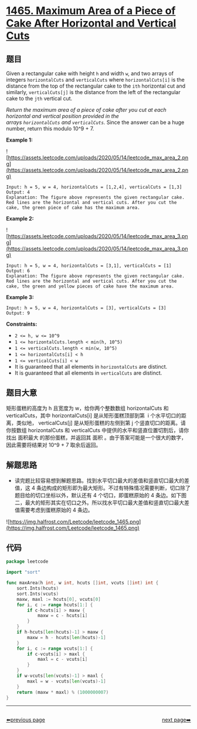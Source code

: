 # [1465. Maximum Area of a Piece of Cake After Horizontal and Vertical Cuts](https://leetcode.com/problems/maximum-area-of-a-piece-of-cake-after-horizontal-and-vertical-cuts/)


## 题目

Given a rectangular cake with height `h` and width `w`, and two arrays of integers `horizontalCuts` and `verticalCuts` where `horizontalCuts[i]` is the distance from the top of the rectangular cake to the `ith` horizontal cut and similarly, `verticalCuts[j]` is the distance from the left of the rectangular cake to the `jth` vertical cut.

*Return the maximum area of a piece of cake after you cut at each horizontal and vertical position provided in the arrays `horizontalCuts` and `verticalCuts`.* Since the answer can be a huge number, return this modulo 10^9 + 7.

**Example 1:**

![https://assets.leetcode.com/uploads/2020/05/14/leetcode_max_area_2.png](https://assets.leetcode.com/uploads/2020/05/14/leetcode_max_area_2.png)

```
Input: h = 5, w = 4, horizontalCuts = [1,2,4], verticalCuts = [1,3]
Output: 4
Explanation: The figure above represents the given rectangular cake. Red lines are the horizontal and vertical cuts. After you cut the cake, the green piece of cake has the maximum area.

```

**Example 2:**

![https://assets.leetcode.com/uploads/2020/05/14/leetcode_max_area_3.png](https://assets.leetcode.com/uploads/2020/05/14/leetcode_max_area_3.png)

```
Input: h = 5, w = 4, horizontalCuts = [3,1], verticalCuts = [1]
Output: 6
Explanation: The figure above represents the given rectangular cake. Red lines are the horizontal and vertical cuts. After you cut the cake, the green and yellow pieces of cake have the maximum area.

```

**Example 3:**

```
Input: h = 5, w = 4, horizontalCuts = [3], verticalCuts = [3]
Output: 9

```

**Constraints:**

- `2 <= h, w <= 10^9`
- `1 <= horizontalCuts.length < min(h, 10^5)`
- `1 <= verticalCuts.length < min(w, 10^5)`
- `1 <= horizontalCuts[i] < h`
- `1 <= verticalCuts[i] < w`
- It is guaranteed that all elements in `horizontalCuts` are distinct.
- It is guaranteed that all elements in `verticalCuts` are distinct.

## 题目大意

矩形蛋糕的高度为 h 且宽度为 w，给你两个整数数组 horizontalCuts 和 verticalCuts，其中 horizontalCuts[i] 是从矩形蛋糕顶部到第  i 个水平切口的距离，类似地， verticalCuts[j] 是从矩形蛋糕的左侧到第 j 个竖直切口的距离。请你按数组 horizontalCuts 和 verticalCuts 中提供的水平和竖直位置切割后，请你找出 面积最大 的那份蛋糕，并返回其 面积 。由于答案可能是一个很大的数字，因此需要将结果对 10^9 + 7 取余后返回。

## 解题思路

- 读完题比较容易想到解题思路。找到水平切口最大的差值和竖直切口最大的差值，这 4 条边构成的矩形即为最大矩形。不过有特殊情况需要判断，切口除了题目给的切口坐标以外，默认还有 4 个切口，即蛋糕原始的 4 条边。如下图二，最大的矩形其实在切口之外。所以找水平切口最大差值和竖直切口最大差值需要考虑到蛋糕原始的 4 条边。

![https://img.halfrost.com/Leetcode/leetcode_1465.png](https://img.halfrost.com/Leetcode/leetcode_1465.png)

## 代码

```go
package leetcode

import "sort"

func maxArea(h int, w int, hcuts []int, vcuts []int) int {
	sort.Ints(hcuts)
	sort.Ints(vcuts)
	maxw, maxl := hcuts[0], vcuts[0]
	for i, c := range hcuts[1:] {
		if c-hcuts[i] > maxw {
			maxw = c - hcuts[i]
		}
	}
	if h-hcuts[len(hcuts)-1] > maxw {
		maxw = h - hcuts[len(hcuts)-1]
	}
	for i, c := range vcuts[1:] {
		if c-vcuts[i] > maxl {
			maxl = c - vcuts[i]
		}
	}
	if w-vcuts[len(vcuts)-1] > maxl {
		maxl = w - vcuts[len(vcuts)-1]
	}
	return (maxw * maxl) % (1000000007)
}
```



----------------------------------------------
<div style="display: flex;justify-content: space-between;align-items: center;">
<p><a href="https://books.halfrost.com/leetcode/ChapterFour/1400~1499/1464.Maximum-Product-of-Two-Elements-in-an-Array/">⬅️previous page</a></p>
<p><a href="https://books.halfrost.com/leetcode/ChapterFour/1400~1499/1470.Shuffle-the-Array/">next page➡️</a></p>
</div>
